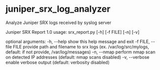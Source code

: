 # juniper_srx_log_analyzer
Analyze Juniper SRX logs received by syslog server

Juniper SRX Report 1.0
usage: srx_report.py [-h] [-f FILE] [-n] [-v]

optional arguments:
  -h, --help            show this help message and exit
  -f FILE, --file FILE  provide path and filename to srx logs (ex. /var/log/src/mylogs, default: if not provide, /var/log/messages)
  -n, --nmap            perform nmap scan on detected IP addresses (default: nmap scans disabled)
  -v, --verbose         enable verbose output (default: verbosity disabled)
